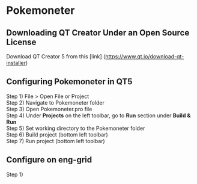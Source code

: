 # Pokemoneter

## Downloading QT Creator Under an Open Source License
Download QT Creator 5 from this [link] (https://www.qt.io/download-qt-installer)<br />

## Configuring Pokemoneter in QT5
Step 1) File > Open File or Project<br />
Step 2) Navigate to Pokemoneter folder<br />
Step 3) Open Pokemoneter.pro file<br />
Step 4) Under **Projects** on the left toolbar, go to **Run** section under **Build & Run**<br />
Step 5) Set working directory to the Pokemoneter folder<br />
Step 6) Build project (bottom left toolbar)<br />
Step 7) Run project (bottom left toolbar)<br />

## Configure on eng-grid
Step 1)

